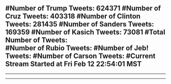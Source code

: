 #Number of Trump Tweets: 624371
#Number of Cruz Tweets: 403318
#Number of Clinton Tweets: 281435
#Number of Sanders Tweets: 169359
#Number of Kasich Tweets: 73081
#Total Number of Tweets:  
#Number of Rubio Tweets: 
#Number of Jeb! Tweets: 
#Number of Carson Tweets: 
#Current Stream Started at Fri Feb 12 22:54:01 MST
---
---
---
